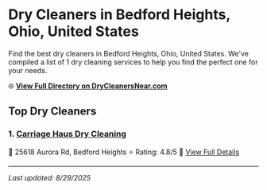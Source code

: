 # Dry Cleaners in Bedford Heights, Ohio, United States

Find the best dry cleaners in Bedford Heights, Ohio, United States. We've compiled a list of 1 dry cleaning services to help you find the perfect one for your needs.

🌐 **[View Full Directory on DryCleanersNear.com](https://drycleanersnear.com/city/US/Ohio/Bedford%20Heights)**

## Top Dry Cleaners

### 1. [Carriage Haus Dry Cleaning](https://drycleanersnear.com/dryCleaner/6875b6579b5c02c2ea277e86/carriage-haus-dry-cleaning)
📍 25618 Aurora Rd, Bedford Heights
⭐ Rating: 4.8/5
🔗 [View Full Details](https://drycleanersnear.com/dryCleaner/6875b6579b5c02c2ea277e86/carriage-haus-dry-cleaning)


---

*Last updated: 8/29/2025*

